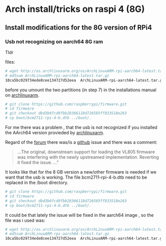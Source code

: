 
# Arch install/tricks on raspi 4 (8G)

## Install modifications for the 8G version of RPi4 

### Usb not recognizing on aarch64 8G ram

Tldr

files: 
```bash
# wget http://os.archlinuxarm.org/os/ArchLinuxARM-rpi-aarch64-latest.tar.gz
# md5sum ArchLinuxARM-rpi-aarch64-latest.tar.gz
10ca5bc029734ede8cee134727d52eea  ArchLinuxARM-rpi-aarch64-latest.tar.gz
```
before you umount the two partitions (in step 7) in the installations manual on [archlinuxarm](https://archlinuxarm.org/platforms/armv8/broadcom/raspberry-pi-4 "archlinuxarm.org").

```bash
# git clone https://github.com/raspberrypi/firmware.git
# cd firmware 
# git checkout dbd3b6fcd9fbb28366118d726585ff833518e263
# cp boot/bcm2711-rpi-4-b.dtb ../boot/.
```

For me there was a problem , that the usb is not recognized if you installed the AArch64 version provieded by [archlinuxarm](https://archlinuxarm.org/platforms/armv8/broadcom/raspberry-pi-4 "archlinuxarm.org").
 
Regard of the [forum](https://archlinuxarm.org/forum/viewtopic.php?f=65&t=14734) there was/is a [github](https://github.com/raspberrypi/linux/issues/3747) issue and  there was a comment: 
> ...The original, downstream support for loading the VL805 firmware was interfering with the newly upstreamed implementation. Reverting it fixed the issue. ..." 

It looks like that for the 8 GB version a new/other firmware is needed if we want that the usb is working. The file bcm2711-rpi-4-b.dtb need to be replaced in the /boot directory.

```bash
# git clone https://github.com/raspberrypi/firmware.git
# cd firmware 
# git checkout dbd3b6fcd9fbb28366118d726585ff833518e263
# cp boot/bcm2711-rpi-4-b.dtb ../boot/.
```
It could be that lately the issue will be fixed in the aarch64 image , so the file was i used was: 

```bash
# wget http://os.archlinuxarm.org/os/ArchLinuxARM-rpi-aarch64-latest.tar.gz
# md5sum ArchLinuxARM-rpi-aarch64-latest.tar.gz
10ca5bc029734ede8cee134727d52eea  ArchLinuxARM-rpi-aarch64-latest.tar.gz
```
